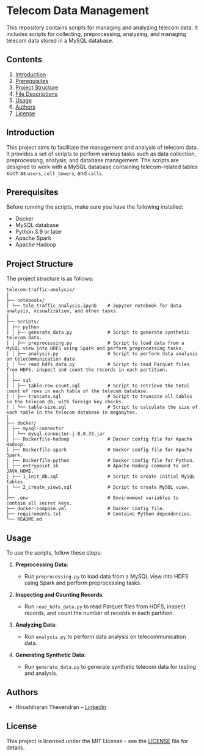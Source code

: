 # Telecom Data Management

This repository contains scripts for managing and analyzing telecom data. It includes scripts for collecting, preprocessing, analyzing, and managing telecom data stored in a MySQL database.

## Contents

1. [Introduction](#introduction)
2. [Prerequisites](#prerequisites)
3. [Project Structure](#project-structure)
4. [File Descriptions](#file-descriptions)
5. [Usage](#usage)
6. [Authors](#authors)
7. [License](#license)

## Introduction

This project aims to facilitate the management and analysis of telecom data. It provides a set of scripts to perform various tasks such as data collection, preprocessing, analysis, and database management. The scripts are designed to work with a MySQL database containing telecom-related tables such as `users`, `cell_towers`, and `calls`.

## Prerequisites

Before running the scripts, make sure you have the following installed:

- Docker
- MySQL database
- Python 3.9 or later
- Apache Spark
- Apache Hadoop

## Project Structure

The project structure is as follows:

    telecom-traffic-analysis/
    │
    ├── notebooks/
    │ └── tele_traffic_analysis.ipynb    # Jupyter notebook for data analysis, visualization, and other tasks.
    │
    ├── scripts/
    │ ├── python
    │ │ ├── generate_data.py             # Script to generate synthetic telecom data.
    │ │ ├── preprocessing.py             # Script to load data from a MySQL view into HDFS using Spark and perform preprocessing tasks.
    │ │ ├── analysis.py                  # Script to perform data analysis on telecommunication data.
    │ │ └── read_hdfs_data.py            # Script to read Parquet files from HDFS, inspect and count the records in each partition.
    │ │
    │ ├── sql
    │ │ ├── table-row-count.sql          # Script to retrieve the total count of rows in each table of the telecom database.
    │ │ ├── truncate.sql                 # Script to truncate all tables in the telecom db, with foreign key checks.
    │ │ └── table-size.sql               # Script to calculate the size of each table in the telecom database in megabytes.
    │
    ├── docker/
    │ ├── mysql-connector
    │ │ └── mysql-connector-j-8.0.33.jar
    │ ├── Dockerfile-hadoop              # Docker config file for Apache Hadoop.
    │ ├── Dockerfile-spark               # Docker config file for Apache Spark.
    │ ├── Dockerfile-python              # Docker config file for Python.
    │ ├── entrypoint.sh                  # Apache Hadoop command to set JAVA_HOME.
    │ ├── 1_init_db.sql                  # Script to create initial MySQL tables.
    │ └── 2_create_views.sql             # Script to create MySQL view.
    │
    ├── .env                             # Environment variables to contain all secret keys.
    ├── docker-compose.yml               # Docker config file.
    ├── requirements.txt                 # Contains Python dependencies.
    └── README.md

## Usage

To use the scripts, follow these steps:

1. **Preprocessing Data**:
   - Run `preprocessing.py` to load data from a MySQL view into HDFS using Spark and perform preprocessing tasks.

2. **Inspecting and Counting Records**:
   - Run `read_hdfs_data.py` to read Parquet files from HDFS, inspect records, and count the number of records in each partition.

3. **Analyzing Data**:
   - Run `analysis.py` to perform data analysis on telecommunication data.

4. **Generating Synthetic Data**:
   - Run `generate_data.py` to generate synthetic telecom data for testing and analysis.

## Authors

- Hirushiharan Thevendran – [LinkedIn](https://www.linkedin.com/in/hirushiharan-thevendran-a08a82152?lipi=urn%3Ali%3Apage%3Ad_flagship3_profile_view_base_contact_details%3B54o2t%2B3cRw6IQKiNxmk27A%3D%3D)

## License

This project is licensed under the MIT License - see the [LICENSE](LICENSE) file for details.
